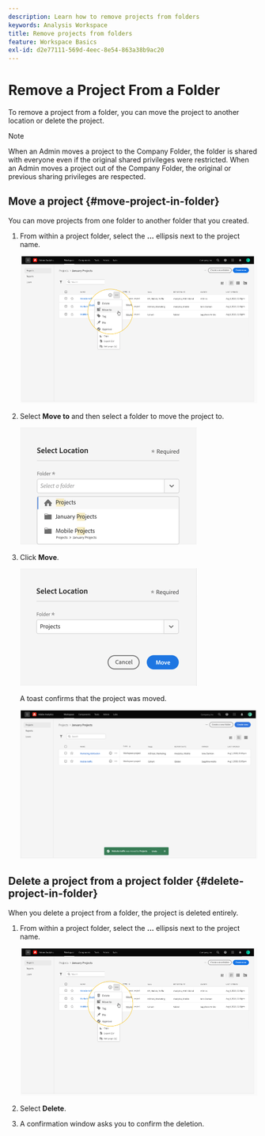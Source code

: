 ```yaml
---
description: Learn how to remove projects from folders
keywords: Analysis Workspace
title: Remove projects from folders
feature: Workspace Basics
exl-id: d2e77111-569d-4eec-8e54-863a38b9ac20
---
```

# Remove a Project From a Folder

To remove a project from a folder, you can move the project to another location or delete the project.

>[!NOTE]
>
>When an Admin moves a project to the Company Folder, the folder is shared with everyone even if the original shared privileges were restricted. When an Admin moves a project out of the Company Folder, the original or previous sharing privileges are respected.

## Move a project {#move-project-in-folder}

You can move projects from one folder to another folder that you created.

1.  From within a project folder, select the **...** ellipsis next to the project name.

    ![](/help/analyze/analysis-workspace/build-workspace-project/assets/move1.png)

1.  Select **Move to** and then select a folder to move the project to.

    ![](/help/analyze/analysis-workspace/build-workspace-project/assets/move-select-location.png)

1.  Click **Move**.

    ![](/help/analyze/analysis-workspace/build-workspace-project/assets/move-click-move.png)

    A toast confirms that the project was moved.

    ![](/help/analyze/analysis-workspace/build-workspace-project/assets/move-project-moved.png)

## Delete a project from a project folder {#delete-project-in-folder}

When you delete a project from a folder, the project is deleted entirely.

1.  From within a project folder, select the **...** ellipsis next to the project name.

    ![](/help/analyze/analysis-workspace/build-workspace-project/assets/move1.png)

1.  Select **Delete**.

1.  A confirmation window asks you to confirm the deletion.
